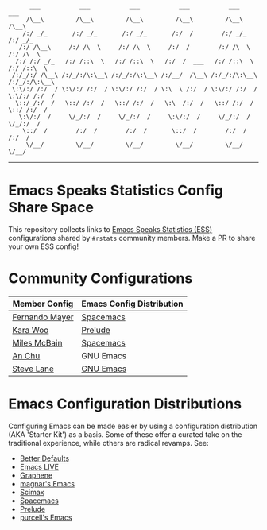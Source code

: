 ```

      ___           ___           ___           ___           ___           ___     
     /\__\         /\__\         /\__\         /\__\         /\__\         /\__\    
    /:/ _/_       /:/ _/_       /:/ _/_       /:/  /        /:/ _/_       /:/ _/_   
   /:/ /\__\     /:/ /\  \     /:/ /\  \     /:/  /        /:/ /\  \     /:/ /\  \  
  /:/ /:/ _/_   /:/ /::\  \   /:/ /::\  \   /:/  /  ___   /:/ /::\  \   /:/ /::\  \ 
 /:/_/:/ /\__\ /:/_/:/\:\__\ /:/_/:/\:\__\ /:/__/  /\__\ /:/_/:/\:\__\ /:/_/:/\:\__\
 \:\/:/ /:/  / \:\/:/ /:/  / \:\/:/ /:/  / \:\  \ /:/  / \:\/:/ /:/  / \:\/:/ /:/  /
  \::/_/:/  /   \::/ /:/  /   \::/ /:/  /   \:\  /:/  /   \::/ /:/  /   \::/ /:/  / 
   \:\/:/  /     \/_/:/  /     \/_/:/  /     \:\/:/  /     \/_/:/  /     \/_/:/  /  
    \::/  /        /:/  /        /:/  /       \::/  /        /:/  /        /:/  /   
     \/__/         \/__/         \/__/         \/__/         \/__/         \/__/    
```

---

# Emacs Speaks Statistics Config Share Space

This repository collects links to [Emacs Speaks Statistics
(ESS)](https://ess.r-project.org/) configurations shared by `#rstats` community
members. Make a PR to share your own ESS config!

# Community Configurations

Member Config | Emacs Config Distribution
--- | ---
[Fernando Mayer](https://github.com/fernandomayer/spacemacs) | [Spacemacs]
[Kara Woo](https://github.com/karawoo/prelude/blob/db60a8e448757b1e07b7323e411c3d5d4d1b7d45/personal/custom.el) | [Prelude] 
[Miles McBain](https://github.com/MilesMcBain/spacemacs) | [Spacemacs]
[An Chu](https://github.com/chuvanan/dot-files/blob/master/emacs-init.el) | GNU Emacs 
[Steve Lane](https://github.com/SteveLane/dot-emacs) | [GNU Emacs](https://www.gnu.org/software/emacs/)

# Emacs Configuration Distributions
Configuring Emacs can be made easier by using a configuration distribution (AKA
'Starter Kit') as a basis. Some of these offer a curated take on the traditional
experience, while others are radical revamps. See:

* [Better Defaults]
* [Emacs LIVE]
* [Graphene]
* [magnar's Emacs]
* [Scimax]
* [Spacemacs]
* [Prelude]
* [purcell's Emacs]

[Better Defaults]: https://github.com/technomancy/better-defaults/
[Emacs LIVE]: http://overtone.github.io/emacs-live/
[Graphene]: https://github.com/rdallasgray/graphene/
[magnar's Emacs]: https://github.com/magnars/.emacs.d
[Scimax]: https://github.com/jkitchin/scimax/
[Spacemacs]: http://spacemacs.org/
[Prelude]: http://batsov.com/prelude/
[purcell's Emacs]: https://github.com/purcell/emacs.d/
